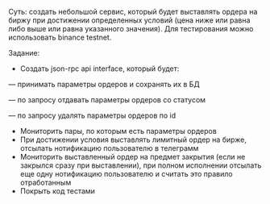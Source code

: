 Суть: создать небольшой сервис, который будет выставлять ордера на биржу при достижении определенных условий (цена ниже или равна либо выше или равна указанного значения). Для тестирования можно использовать binance testnet.

Задание:

- Создать json-rpc api interface, который будет:

— принимать параметры ордеров и сохранять их в БД

— по запросу отдавать параметры ордеров со статусом

— по запросу удалять параметры ордеров по id

- Мониторить пары, по которым есть параметры ордеров
- При достижении условия выставлять лимитный ордер на бирже, отсылать нотификацию пользователю в телеграмм
- Мониторить выставленный ордер на предмет закрытия (если не закрылся сразу при выставлении), при полном исполнении отсылать еще одну нотификацию пользователю и считать это правило отработанным
- Покрыть код тестами